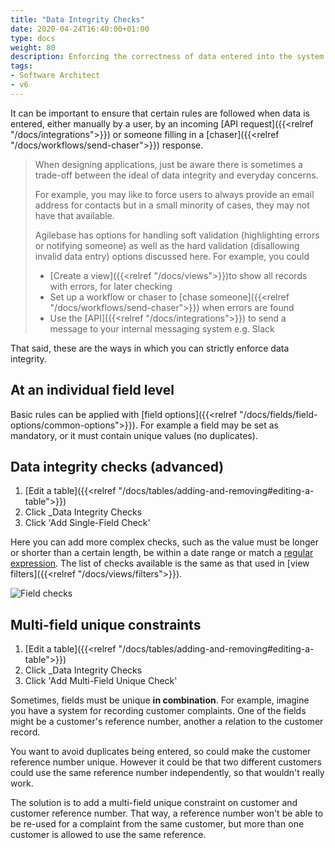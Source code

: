```yaml
---
title: "Data Integrity Checks"
date: 2020-04-24T16:40:00+01:00
type: docs
weight: 80
description: Enforcing the correctness of data entered into the system
tags:
- Software Architect
- v6
---
```

It can be important to ensure that certain rules are followed when data is entered, either manually by a user, by an incoming [API request]({{<relref "/docs/integrations">}}) or someone filling in a [chaser]({{<relref "/docs/workflows/send-chaser">}}) response.

> When designing applications, just be aware there is sometimes a trade-off between the ideal of data integrity and everyday concerns.
> 
> For example, you may like to force users to always provide an email address for contacts but in a small minority of cases, they may not have that available.
> 
> Agilebase has options for handling soft validation (highlighting errors or notifying someone) as well as the hard validation (disallowing invalid data entry) options discussed here. For example, you could
> * [Create a view]({{<relref "/docs/views">}})to show all records with errors, for later checking
> * Set up a workflow or chaser to [chase someone]({{<relref "/docs/workflows/send-chaser">}}) when errors are found
> * Use the [API]({{<relref "/docs/integrations">}}) to send a message to your internal messaging system e.g. Slack

That said, these are the ways in which you can strictly enforce data integrity.

## At an individual field level
Basic rules can be applied with [field options]({{<relref "/docs/fields/field-options/common-options">}}). For example a field may be set as mandatory, or it must contain unique values (no duplicates).

## Data integrity checks (advanced)
1. [Edit a table]({{<relref "/docs/tables/adding-and-removing#editing-a-table">}})
2. Click _Data Integrity Checks
3. Click 'Add Single-Field Check'

Here you can add more complex checks, such as the value must be longer or shorter than a certain length, be within a date range or match a [regular expression](https://en.wikipedia.org/wiki/Regular_expression). The list of checks available is the same as that used in [view filters]({{<relref "/docs/views/filters">}}).

![Field checks](/field-checks.png)

## Multi-field unique constraints
1. [Edit a table]({{<relref "/docs/tables/adding-and-removing#editing-a-table">}})
2. Click _Data Integrity Checks
3. Click 'Add Multi-Field Unique Check'

Sometimes, fields must be unique **in combination**. For example, imagine you have a system for recording customer complaints. One of the fields might be a customer's reference number, another a relation to the customer record.

You want to avoid duplicates being entered, so could make the customer reference number unique. However it could be that two different customers could use the same reference number independently, so that wouldn't really work.

The solution is to add a multi-field unique constraint on customer and customer reference number. That way, a reference number won't be able to be re-used for a complaint from the same customer, but more than one customer is allowed to use the same reference.

